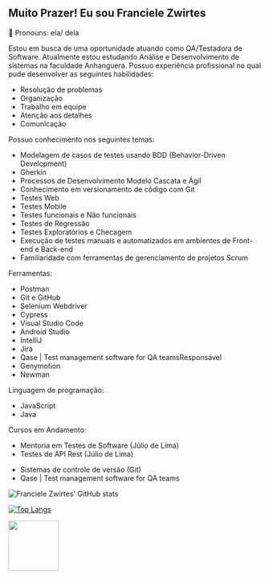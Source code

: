 ## Muito Prazer! Eu sou  Franciele Zwirtes 

🙂 Pronouns: ela/ dela

Estou em busca de uma oportunidade atuando como QA/Testadora de Software. Atualmente estou estudando Análise e Desenvolvimento de sistemas na faculdade Anhanguera. Possuo experiência profissional no qual pude desenvolver as seguintes habilidades: 
- Resolução de problemas
- Organização
- Trabalho em equipe
- Atenção aos detalhes
- Comunicação

Possuo conhecimento nos seguintes temas:
* Modelagem de casos de testes usando BDD (Behavior-Driven Development)
* Gherkin
* Processos de Desenvolvimento Modelo Cascata e Ágil
* Conhecimento em versionamento de código com Git
* Testes Web
* Testes Mobile
* Testes funcionais e Não funcionais 
* Testes de Regressão
* Testes Exploratórios e Checagem
* Execução de testes manuais e automatizados em ambientes de Front-end e Back-end
* Familiaridade com ferramentas de gerenciamento de projetos Scrum

Ferramentas:
- Postman
- Git e GitHub
- Selenium Webdriver
- Cypress
- Visual Studio Code
- Android Studio
- IntelliJ
- Jira
- Qase | Test management software for QA teamsResponsável
- Genymotion
- Newman

Linguagem de programação:
- JavaScript
- Java

Cursos em Andamento:
- Mentoria em Testes de Software (Júlio de Lima)
- Testes de API Rest (Júlio de Lima)


* Sistemas de controle de versão (Git)
* Qase | Test management software for QA teams

![Franciele Zwirtes' GitHub stats](https://github-readme-stats.vercel.app/api?username=francielezw&show_icons=true&theme=synthwave&count_private=true) 

[![Top Langs](https://github-readme-stats.vercel.app/api/top-langs/?username=francielezw)](https://github.com/francielezw/github-readme-stats)

<a href="https://www.linkedin.com/in/francielezwirtes" target="blank"><img align="center" src="https://logowik.com/content/uploads/images/329_linkedin.jpg" height="100" /></a>
